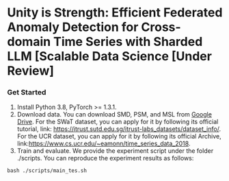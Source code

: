 # Unity is Strength: Efficient Federated Anomaly Detection for Cross-domain Time Series with Sharded LLM [Scalable Data Science [Under Review]
### Get Started
1. Install Python 3.8, PyTorch >= 1.3.1.
2. Download data. You can download SMD, PSM, and MSL from [Google Drive](https://drive.google.com/drive/folders/1gisthCoE-RrKJ0j3KPV7xiibhHWT9qRm). For the SWaT dataset, you can apply for it by following its official tutorial, link: https://itrust.sutd.edu.sg/itrust-labs_datasets/dataset_info/. For the UCR dataset, you can apply for it by following its official Archive, link:https://www.cs.ucr.edu/~eamonn/time_series_data_2018.
3. Train and evaluate. We provide the experiment script under the folder ./scripts. You can reproduce the experiment results as follows:
```
bash ./scripts/main_tes.sh
```

